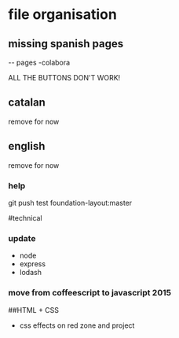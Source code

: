 # file organisation

## missing spanish pages
  -- pages
  -colabora

ALL THE BUTTONS DON'T WORK!




## catalan
remove for now 
## english
remove for now

### help
git push test foundation-layout:master

#technical
### update
  - node
  - express
  - lodash
### move from coffeescript to javascript 2015

##HTML + CSS
- css effects on red zone and project
